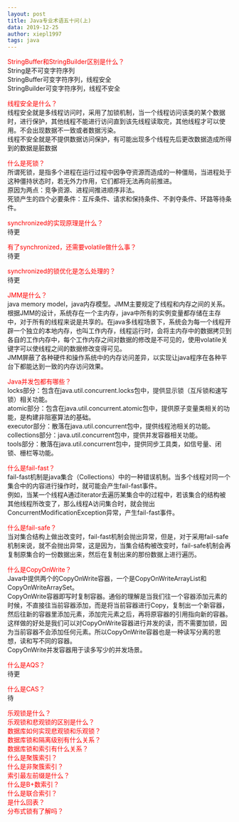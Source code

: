 ```yaml
---
layout: post
title: Java专业术语五十问(上)
data: 2019-12-25
author: xiepl1997
tags: java
---
```


<font color="#FF0000">StringBuffer和StringBuilder区别是什么？</font>  
String是不可变字符序列  
StringBuffer可变字符序列，线程安全  
StringBuilder可变字符序列，线程不安全  

<font color="#FF0000">线程安全是什么？</font>  
线程安全就是多线程访问时，采用了加锁机制，当一个线程访问该类的某个数据时，进行保护，其他线程不能进行访问直到该先线程读取完，其他线程才可以使用。不会出现数据不一致或者数据污染。  
线程不安全就是不提供数据访问保护，有可能出现多个线程先后更改数据造成所得到的数据是脏数据  

<font color="#FF0000">什么是死锁？</font>  
所谓死锁，是指多个进程在运行过程中因争夺资源而造成的一种僵局，当进程处于这种僵持状态时，若无外力作用，它们都将无法再向前推进。  
原因为两点：竞争资源、进程间推进顺序非法。  
死锁产生的四个必要条件：互斥条件、请求和保持条件、不剥夺条件、环路等待条件。  

<font color="#FF0000">synchronized的实现原理是什么？</font>  
待更  

<font color="#FF0000">有了synchronized，还需要volatile做什么事？</font>  
待更  

<font color="#FF0000">synchronized的锁优化是怎么处理的？</font>  
待更  

<font color="#FF0000">JMM是什么？</font>  
java memory model，java内存模型。JMM主要规定了线程和内存之间的关系。根据JMM的设计，系统存在一个主内存，java中所有的实例变量都存储在主存中，对于所有的线程来说是共享的。在java多线程场景下，系统会为每一个线程开辟一个独立的本地内存，也叫工作内存，线程运行时，会将主内存中的数据拷贝到各自的工作内存中，每个工作内存之间对数据的修改是不可见的，使用volatile关键字可以使线程之间的数据修改变得可见。  
JMM屏蔽了各种硬件和操作系统中的内存访问差异，以实现让java程序在各种平台下都能达到一致的内存访问效果。  

<font color="#FF0000">Java并发包都有哪些？</font>  
locks部分：包含在java.util.concurrent.locks包中，提供显示锁（互斥锁和速写锁）相关功能。  
atomic部分：包含在java.util.concurrent.atomic包中，提供原子变量类相关的功能，是构建非阻塞算法的基础。  
executor部分：散落在java.util.concurrent包中，提供线程池相关的功能。  
collections部分：java.util.concurrent包中，提供并发容器相关功能。  
tools部分：散落在java.util.concurrent包中，提供同步工具类，如信号量、闭锁、栅栏等功能。  

<font color="#FF0000">什么是fail-fast？</font>  
fail-fast机制是java集合（Collections）中的一种错误机制。当多个线程对同一个集合中的内容进行操作时，就可能会产生fail-fast事件。  
例如，当某一个线程A通过iterator去遍历某集合中的过程中，若该集合的结构被其他线程所改变了，那么线程A访问集合时，就会抛出ConcurrentModificationException异常，产生fail-fast事件。  

<font color="#FF0000">什么是fail-safe？</font>  
当对集合结构上做出改变时，fail-fast机制会抛出异常，但是，对于采用fail-safe机制来说，就不会抛出异常，这是因为，当集合结构被改变时，fail-safe机制会再复制原集合的一份数据出来，然后在复制出来的那份数据上进行遍历。  

<font color="#FF0000">什么是CopyOnWrite？</font>  
Java中提供两个的CopyOnWrite容器，一个是CopyOnWriteArrayList和CopyOnWriteArraySet。  
CopyOnWrite容器即写时复制容器。通俗的理解是当我们往一个容器添加元素的时候，不直接往当前容器添加，而是将当前容器进行Copy，复制出一个新容器，然后往新的容器里添加元素，添加完元素之后，再将原容器的引用指向新的容器。这样做的好处是我们可以对CopyOnWrite容器进行并发的读，而不需要加锁，因为当前容器不会添加任何元素。所以CopyOnWrite容器也是一种读写分离的思想，读和写不同的容器。  
CopyOnWrite并发容器用于读多写少的并发场景。  

<font color="#FF0000">什么是AQS？</font>  
待更  

<font color="#FF0000">什么是CAS？</font>  
待  

<font color="#FF0000">乐观锁是什么？</font>  
<font color="#FF0000">乐观锁和悲观锁的区别是什么？</font>  
<font color="#FF0000">数据库如何实现悲观锁和乐观锁？</font>  
<font color="#FF0000">数据库锁和隔离级别有什么关系？</font>  
<font color="#FF0000">数据库锁和索引有什么关系？</font>  
<font color="#FF0000">什么是聚簇索引？</font>  
<font color="#FF0000">什么是非聚簇索引？</font>  
<font color="#FF0000">索引最左前缀是什么？</font>  
<font color="#FF0000">什么是B+数索引？</font>  
<font color="#FF0000">什么是联合索引？</font>  
<font color="#FF0000">是什么回表？</font>  
<font color="#FF0000">分布式锁有了解吗？</font>  
